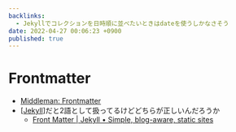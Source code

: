 ```yaml
---
backlinks:
  - Jekyllでコレクションを日時順に並べたいときはdateを使うしかなさそう
date: 2022-04-27 00:06:23 +0900
published: true
---
```


# Frontmatter

- [Middleman: Frontmatter](https://middlemanapp.com/jp/basics/frontmatter/)
- [[Jekyll]]だと2語として扱ってるけどどちらが正しいんだろうか
  - [Front Matter | Jekyll • Simple, blog-aware, static sites](https://jekyllrb.com/docs/front-matter/)

[//begin]: # "Autogenerated link references for markdown compatibility"
[Jekyll]: Jekyll "Jekyll"
[//end]: # "Autogenerated link references"